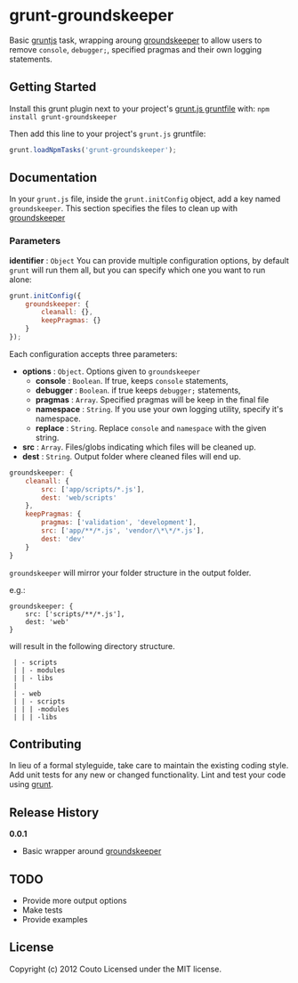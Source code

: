 # grunt-groundskeeper

Basic [gruntjs](https://github.com/gruntjs/grunt) task, wrapping aroung [groundskeeper](https://github.com/Couto/groundskeeper) to allow users to remove `console`, `debugger;`, specified pragmas and their own logging statements.


## Getting Started
Install this grunt plugin next to your project's [grunt.js gruntfile][getting_started] with: `npm install grunt-groundskeeper`

Then add this line to your project's `grunt.js` gruntfile:

```javascript
grunt.loadNpmTasks('grunt-groundskeeper');
```

[grunt]: http://gruntjs.com/
[getting_started]: https://github.com/gruntjs/grunt/blob/master/docs/getting_started.md

## Documentation

In your `grunt.js` file, inside the `grunt.initConfig` object,  add a key named `groundskeeper`. This section specifies the files to clean up with [groundskeeper](http://github.com/Couto/groundskeeper.git)

### Parameters

__identifier__ : `Object`
You can provide multiple configuration options, by default `grunt` will run them all, but you can specify which one you want to run alone:

```javascript
grunt.initConfig({
    groundskeeper: {
        cleanall: {},
        keepPragmas: {}
    }
});
```

Each configuration accepts three parameters:

 * __options__ : `Object`. Options given to `groundskeeper`
   * __console__ : `Boolean`. If true, keeps `console` statements,
   * __debugger__ : `Boolean`. if true keeps `debugger;` statements,
   * __pragmas__ : `Array`. Specified pragmas will be keep in the final file
   * __namespace__ : `String`. If you use your own logging utility, specify it's namespace.
   * __replace__ : `String`. Replace `console` and `namespace` with the given string.
 * __src__ : `Array`. Files/globs indicating which files will be cleaned up.
 * __dest__ : `String`. Output folder where cleaned files will end up.

```javascript
groundskeeper: {
    cleanall: {
        src: ['app/scripts/*.js'],
        dest: 'web/scripts'
    },
    keepPragmas: {
        pragmas: ['validation', 'development'],
        src: ['app/**/*.js', 'vendor/\*\*/*.js'],
        dest: 'dev'
    }
}
```

`groundskeeper` will mirror your folder structure in the output folder.

e.g.:
```
groundskeeper: {
    src: ['scripts/**/*.js'],
    dest: 'web'
}
```
will result in the following directory structure.

```
 | - scripts
 | | - modules
 | | - libs
 |
 | - web
 | | - scripts
 | | | -modules
 | | | -libs
```


## Contributing
In lieu of a formal styleguide, take care to maintain the existing coding style. Add unit tests for any new or changed functionality. Lint and test your code using [grunt][grunt].

## Release History
__0.0.1__
 * Basic wrapper around [groundskeeper](http://github.com/Couto/groundskeeper.git)

## TODO
 * Provide more output options
 * Make tests
 * Provide examples

## License
Copyright (c) 2012 Couto
Licensed under the MIT license.
